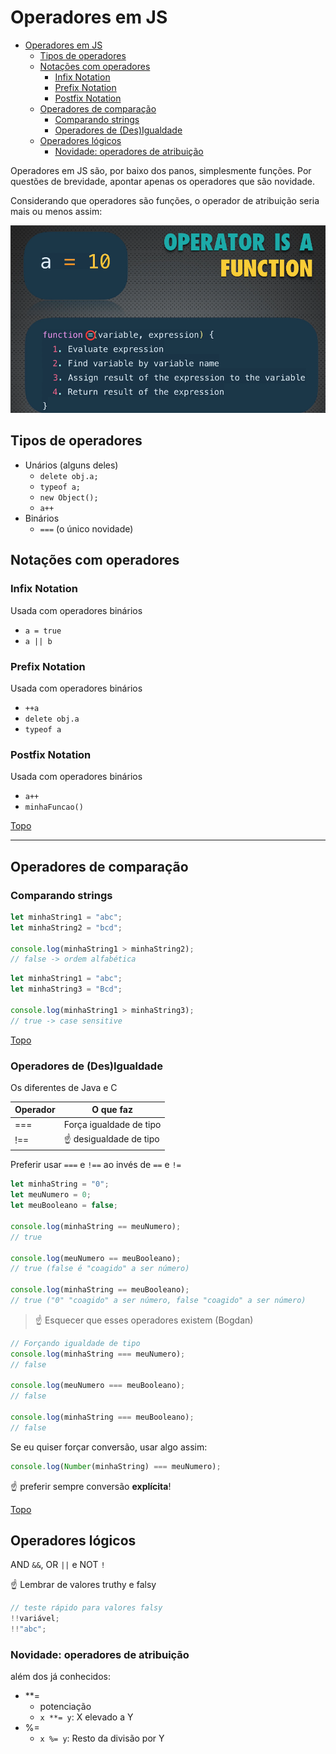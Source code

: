 # Operadores em JS

- [Operadores em JS](#operadores-em-js)
  - [Tipos de operadores](#tipos-de-operadores)
  - [Notações com operadores](#notações-com-operadores)
    - [Infix Notation](#infix-notation)
    - [Prefix Notation](#prefix-notation)
    - [Postfix Notation](#postfix-notation)
  - [Operadores de comparação](#operadores-de-comparação)
    - [Comparando strings](#comparando-strings)
    - [Operadores de (Des)Igualdade](#operadores-de-desigualdade)
  - [Operadores lógicos](#operadores-lógicos)
    - [Novidade: operadores de atribuição](#novidade-operadores-de-atribuição)

Operadores em JS são, por baixo dos panos, simplesmente funções.
Por questões de brevidade, apontar apenas os operadores que são novidade.

Considerando que operadores são funções, o operador de atribuição seria mais ou menos assim:

![](../prints/2023-03-10-11-17-23.png)

## Tipos de operadores

- Unários (alguns deles)
  - `delete obj.a;`
  - `typeof a;`
  - `new Object();`
  - `a++`
- Binários
  - `===` (o único novidade)

## Notações com operadores

### Infix Notation

Usada com operadores binários

- `a = true`
- `a || b`

### Prefix Notation

Usada com operadores binários

- `++a`
- `delete obj.a`
- `typeof a`

### Postfix Notation

Usada com operadores binários

- `a++`
- `minhaFuncao()`

[Topo](#operadores-em-js)

---

## Operadores de comparação

### Comparando strings

```js
let minhaString1 = "abc";
let minhaString2 = "bcd";

console.log(minhaString1 > minhaString2);
// false -> ordem alfabética
```

```js
let minhaString1 = "abc";
let minhaString3 = "Bcd";

console.log(minhaString1 > minhaString3);
// true -> case sensitive
```


[Topo](#operadores-em-js)

### Operadores de (Des)Igualdade

Os diferentes de Java e C

| Operador | O que faz               |
| -------- | ----------------------- |
| ===      | Força igualdade de tipo |
| !==      | ☝ desigualdade de tipo  |

Preferir usar `===` e `!==` ao invés de `==` e `!=`

```js
let minhaString = "0";
let meuNumero = 0;
let meuBooleano = false;

console.log(minhaString == meuNumero);
// true

console.log(meuNumero == meuBooleano);
// true (false é "coagido" a ser número)

console.log(minhaString == meuBooleano);
// true ("0" "coagido" a ser número, false "coagido" a ser número)
```

>☝ Esquecer que esses operadores existem (Bogdan)

```js
// Forçando igualdade de tipo
console.log(minhaString === meuNumero);
// false

console.log(meuNumero === meuBooleano);
// false

console.log(minhaString === meuBooleano);
// false
```

Se eu quiser forçar conversão, usar algo assim:
```js
console.log(Number(minhaString) === meuNumero);
```
☝ preferir sempre conversão **explícita**!

[Topo](#operadores-em-js)

## Operadores lógicos

AND `&&`, OR `||` e NOT `!`

☝ Lembrar de valores truthy e falsy

```js
// teste rápido para valores falsy
!!variável;
!!"abc";
```

### Novidade: operadores de atribuição

além dos já conhecidos:

- **=
  - potenciação
  - `x **= y`: X elevado a Y
- %=
  - `x %= y`: Resto da divisão por Y
